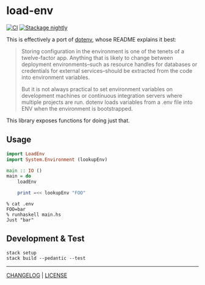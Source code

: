 # load-env

[![CI](https://github.com/pbrisbin/load-env/actions/workflows/ci.yml/badge.svg)](https://github.com/pbrisbin/load-env/actions/workflows/ci.yml) [![Stackage nightly](https://github.com/pbrisbin/bugsnag-haskell/actions/workflows/nightly.yml/badge.svg)](https://github.com/pbrisbin/bugsnag-haskell/actions/workflows/nightly.yml)

This is effectively a port of [dotenv][], whose README explains it best:

> Storing configuration in the environment is one of the tenets of a
> twelve-factor app. Anything that is likely to change between deployment
> environments–such as resource handles for databases or credentials for
> external services–should be extracted from the code into environment
> variables.
>
> But it is not always practical to set environment variables on development
> machines or continuous integration servers where multiple projects are run.
> dotenv loads variables from a .env file into ENV when the environment is
> bootstrapped.

[dotenv]: https://github.com/bkeepers/dotenv

This library exposes functions for doing just that.

## Usage

```haskell
import LoadEnv
import System.Environment (lookupEnv)

main :: IO ()
main = do
    loadEnv

    print =<< lookupEnv "FOO"
```

```console
% cat .env
FOO=bar
% runhaskell main.hs
Just "bar"
```

## Development & Test

```
stack setup
stack build --pedantic --test
```

---

[CHANGELOG](./CHANGELOG.md) | [LICENSE](./LICENSE)
